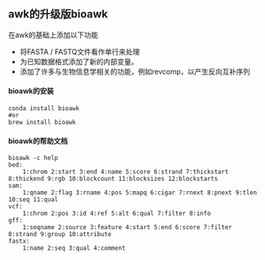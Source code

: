 ## awk的升级版bioawk
在awk的基础上添加以下功能
- 将FASTA / FASTQ文件看作单行来处理
- 为已知数据格式添加了新的内部变量。
- 添加了许多与生物信息学相关的功能，例如revcomp，以产生反向互补序列

#### bioawk的安装
```
conda install bioawk
#or
brew install bioawk
```

#### bioawk的帮助文档
```
bioawk -c help
bed:
	1:chrom 2:start 3:end 4:name 5:score 6:strand 7:thickstart 8:thickend 9:rgb 10:blockcount 11:blocksizes 12:blockstarts 
sam:
	1:qname 2:flag 3:rname 4:pos 5:mapq 6:cigar 7:rnext 8:pnext 9:tlen 10:seq 11:qual 
vcf:
	1:chrom 2:pos 3:id 4:ref 5:alt 6:qual 7:filter 8:info 
gff:
	1:seqname 2:source 3:feature 4:start 5:end 6:score 7:filter 8:strand 9:group 10:attribute 
fastx:
	1:name 2:seq 3:qual 4:comment
```
